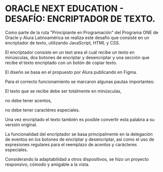 # ORACLE NEXT EDUCATION - DESAFÍO: ENCRIPTADOR DE TEXTO.

Como parte de la ruta "Principiante en Programación" del Programa ONE de Oracle y Alura Latinoamérica se realiza este desafío que consiste en un encriptador de texto, utilizando JavaScript, HTML y CSS.

El encriptador consiste en un text area el cuál recibe un texto en minúsculas, dos botones de encriptar y desencriptar y una sección que recibe el texto encriptado con un botón de copiar texto.


El diseño se basa en el propuesto por Alura publicando en Figma.

Para el correcto funcionamiento se marcaron algunas pautas importantes:

   El texto que se recibe debe ser totalmente en minúsculas,

   no debe tener acentos,

   no debe tener caractéres especiales.

Una vez encriptado el texto también es posible convertir esta palabra a su versión original.




La funcionalidad del encriptador se basa principalmente en la delegación de eventos en los botones de encriptar y desencriptar, así como el uso de expresiones regulares para el reemplazo de acentos y carácteres especiales.


Considerando la adaptabilidad a otros dispositivos, se hizo un proyecto responsivo, cómodo y amigable a la vista.

